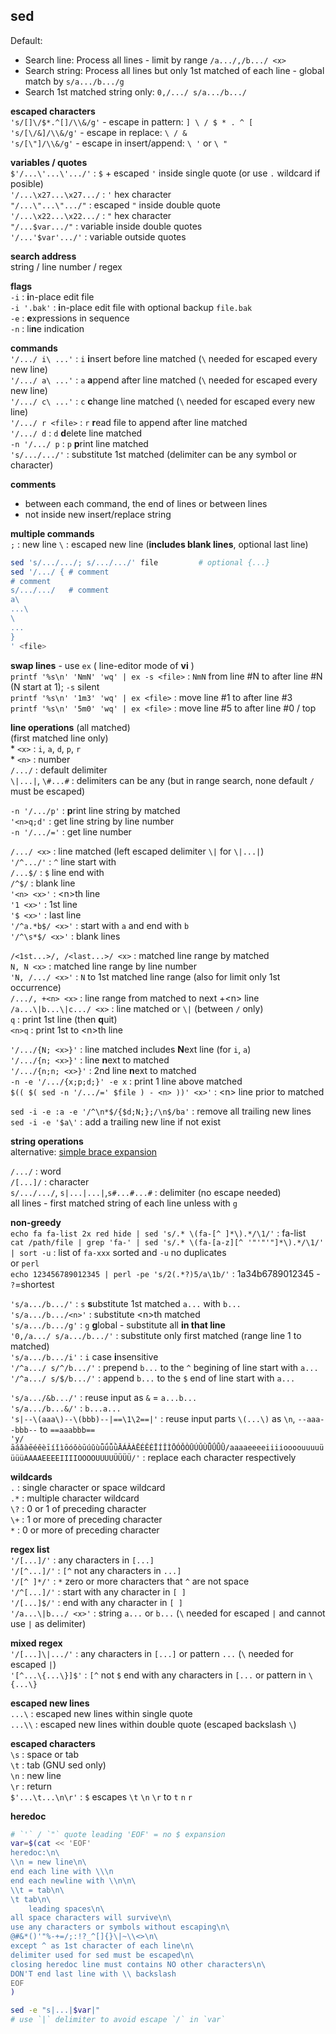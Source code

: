 sed
---
Default:
- Search line: Process all lines - limit by range `/a.../,/b.../ <x>`
- Search string: Process all lines but only 1st matched of each line - global match by `s/a.../b.../g`
- Search 1st matched string only: `0,/.../ s/a.../b.../`

**escaped characters**  
`'s/[]\/$*.^[]/\\&/g'` - escape in pattern: `] \ / $ * . ^ [`  
`'s/[\/&]/\\&/g'` - escape in replace: `\ / &`  
`'s/[\"]/\\&/g'` - escape in insert/append: `\ '` or `\ "`  
  
  
**variables / quotes**  
`$'/...\'...\'.../'`   : `$` + escaped `'` inside single quote (or use `.` wildcard if posible)  
`'/...\x27...\x27.../` : `'` hex character  
`"/...\"...\".../"`    : escaped `"` inside double quote  
`'/...\x22...\x22.../` : `"` hex character  
`"/...$var.../"`       : variable inside double quotes  
`'/...'$var'.../'`     : variable outside quotes  

**search address**  
string / line number / regex  

**flags**  
`-i`        : **i**n-place edit file  
`-i '.bak'` : **i**n-place edit file with optional backup `file.bak`  
`-e`        : **e**xpressions in sequence  
`-n`        : li**n**e indication  

**commands**  
`'/.../ i\ ...'`  : `i` **i**nsert before line matched (`\` needed for escaped every new line)  
`'/.../ a\ ...'`  : `a` **a**ppend after line matched (`\` needed for escaped every new line)  
`'/.../ c\ ...'`  : `c` **c**hange line matched (`\` needed for escaped every new line)  
`'/.../ r <file>` : `r` **r**ead file to append after line matched  
`'/.../ d`        : `d` **d**elete line matched  
`-n '/.../ p`     : `p` **p**rint line matched  
`'s/.../.../'`    : substitute 1st matched (delimiter can be any symbol or character)  

**comments**  
- between each command, the end of lines or between lines
- not inside new insert/replace string  

**multiple commands**  
`;` : new line
`\` : escaped new line (**includes blank lines**, optional last line) 
```sh
sed 's/.../.../; s/.../.../' file         # optional {...}
sed '/.../ { # comment
# comment
s/.../.../   # comment
a\
...\
\
...
}
' <file>
``` 

**swap lines** - use `ex` ( line-editor mode of **vi** )   
`printf '%s\n' 'NmN' 'wq' | ex -s <file>` : `NmN` from line #N to after line #N (N start at 1); `-s` silent  
`printf '%s\n' '1m3' 'wq' | ex <file>` : move line #1 to after line #3    
`printf '%s\n' '5m0' 'wq' | ex <file>` : move line #5 to after line #0 / top  
  
**line operations** (all matched)  
(first matched line only)  
\* `<x>`           : `i`, `a`, `d`, `p`, `r`  
\* `<n>`           : number    
`/.../`            : default delimiter  
`\|...|`, `\#...#` : delimiters can be any (but in range search, none default `/` must be escaped)  
  
`-n '/.../p'`      : **p**rint line string by matched  
`'<n>q;d'`         : get line string by line number  
`-n '/.../='`      : get line number 

`/.../ <x>`        : line matched (left escaped delimiter `\|` for `\|...|`)  
`'/^.../'`         : `^` line start with  
`/...$/`           : `$` line end with  
`/^$/`             : blank line  
`'<n> <x>'`        : \<n\>th line  
`'1 <x>'`          : 1st line  
`'$ <x>'`          : last line  
`'/^a.*b$/ <x>'`   : start with `a` and end with `b`  
`'/^\s*$/ <x>'`    : blank lines  

`/<1st...>/, /<last...>/ <x>` : matched line range by matched  
`N, N <x>`                    : matched line range by line number  
`'N, /.../ <x>'`              : `N` to 1st matched line range (also for limit only 1st occurrence)  
`/.../, +<n> <x>`             : line range from matched to next +\<n\> line  
`/a...\|b...\|c.../ <x>`      : line matched or `\|` (between `/` only)  
`q`                           : print 1st line (then **q**uit)  
`<n>q`                        : print 1st to \<n\>th line  
  
`'/.../{N; <x>}'`             : line matched includes **N**ext line (for `i`, `a`)  
`'/.../{n; <x>}'`             : line **n**ext to matched  
`'/.../{n;n; <x>}'`           : 2nd line **n**ext to matched  
`-n -e '/.../{x;p;d;}' -e x`  : print 1 line above matched  
`$(( $( sed -n '/.../=' $file ) - <n> ))' <x>'` : \<n\> line prior to matched  

`sed -i -e :a -e '/^\n*$/{$d;N;};/\n$/ba'`      : remove all trailing new lines  
`sed -i -e '$a\'`                               : add a trailing new line if not exist  

**string operations**  
alternative: [simple brace expansion](https://github.com/rern/bash_tips/blob/master/string_extract_edit.md)  

`/.../`   : word  
`/[...]/` : character  
`s/.../.../`,  `s|...|...|`,`s#...#...#` : delimiter (no escape needed)  
all lines - first matched string of each line unless with `g`  

**non-greedy**  
`echo fa fa-list 2x red hide | sed 's/.* \(fa-[^ ]*\).*/\1/'` : fa-list   
`cat /path/file | grep 'fa-' | sed 's/.* \(fa-[a-z][^ '"'"'"]*\).*/\1/' | sort -u` : list of `fa-xxx` sorted and `-u` no duplicates  
or `perl`  
`echo 123456789012345 | perl -pe 's/2(.*?)5/a\1b/'` : 1a34b6789012345 - `?`=shortest  
  
`'s/a.../b.../'`      : `s` **s**ubstitute 1st matched `a...` with `b...`  
`'s/a.../b.../<n>'`   : substitute \<n\>th matched   
`'s/a.../b.../g'`     : `g` **g**lobal - substitute all **in that line**  
`'0,/a.../ s/a.../b.../'` : substitute only first matched (range line 1 to matched)  
`'s/a.../b.../i'`     : `i` case **i**nsensitive   
`'/^a.../ s/^/b.../'` : prepend `b...` to the `^` begining of line start with `a...`  
`'/^a.../ s/$/b.../'` : append `b...` to the `$` end of line start with `a...`  
  
`'s/a.../&b.../'`     : reuse input as `&` = `a...b...`  
`'s/a.../b...&/'`     : `b...a...`  
`'s|--\(aaa\)--\(bbb)--|==\1\2==|'` : reuse input parts `\(...\)` as `\n`, `--aaa--bbb--` to `==aaabbb==`  
`'y/āáǎàēéěèīíǐìōóǒòūúǔùǖǘǚǜĀÁǍÀĒÉĚÈĪÍǏÌŌÓǑÒŪÚǓÙǕǗǙǛ/aaaaeeeeiiiioooouuuuüüüüAAAAEEEEIIIIOOOOUUUUÜÜÜÜ/'` : replace each character respectively

**wildcards**  
`.`  : single character or space wildcard  
`.*` : multiple character wildcard  
`\?` : 0 or 1 of preceding character  
`\+` : 1 or more of preceding character  
`*`  : 0 or more of preceding character  

**regex list**  
`'/[...]/'`          : any characters in `[...]`  
`'/[^...]/'`         : `[^` not any characters in `...]`  
`'/[^ ]*/'`          : `*` zero or more characters that `^` are not space  
`'/^[...]/'`         : start with any character in `[ ]`  
`'/[...]$/'`         : end with any character in `[ ]`  
`'/a...\|b.../ <x>'` : string `a...` or `b...` (`\` needed for escaped `|` and cannot use `|` as delimiter)  

**mixed regex**  
`'/[...]\|.../'` : any characters in `[...]` or pattern `...` (`\` needed for escaped `|`)  
`'[^...\{...\}]$'`   : `[^` not `$` end with any characters in `[...` or pattern in `\{...\}`

**escaped new lines**  
`...\`  : escaped new lines within single quote  
`...\\` : escaped new lines within double quote (escaped backslash `\`)  

**escaped characters**  
`\s` : space or tab  
`\t` : tab (GNU sed only)  
`\n` : new line  
`\r` : return  
`$'...\t...\n\r'` : `$` escapes `\t` `\n` `\r` to  `t` `n` `r`    

**heredoc**  
```sh
# `'` / `"` quote leading 'EOF' = no $ expansion
var=$(cat << 'EOF'
heredoc:\n\
\\n = new line\n\
end each line with \\\n
end each newline with \\n\n\
\\t = tab\n\
\t tab\n\
    leading spaces\n\
all space characters will survive\n\
use any characters or symbols without escaping\n\
@#&*()'"%-+=/;:!?_^[]{}\|~\\<>\n\
except ^ as 1st character of each line\n\
delimiter used for sed must be escaped\n\
closing heredoc line must contains NO other characters\n\
DON'T end last line with \\ backslash
EOF
)

sed -e "s|...|$var|"
# use `|` delimiter to avoid escape `/` in `var`
```
